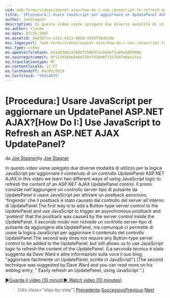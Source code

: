 ```yaml
---
uid: web-forms/videos/aspnet-ajax/how-do-i-use-javascript-to-refresh-an-aspnet-ajax-updatepanel
title: '[Procedura:] Usare JavaScript per aggiornare un UpdatePanel ASP.NET AJAX? | Microsoft Docs'
author: JoeStagner
description: In questo video viene spiegato due diverse modalità di utilizzo per la logica JavaScript per aggiornare il contenuto di un controllo UpdatePanel ASP.NET AJAX. Il primo modo consiste nell'aggiungere un...
ms.author: riande
ms.date: 07/25/2007
ms.assetid: b4d5b7ce-c322-4313-985d-455df98d619a
msc.legacyurl: /web-forms/videos/aspnet-ajax/how-do-i-use-javascript-to-refresh-an-aspnet-ajax-updatepanel
msc.type: video
ms.openlocfilehash: b2a183bb14389b7558697ac684ef2a09e689596b
ms.sourcegitcommit: 0f1119340e4464720cfd16d0ff15764746ea1fea
ms.translationtype: MT
ms.contentlocale: it-IT
ms.lasthandoff: 04/09/2019
ms.locfileid: "59414075"
---
```

# <a name="how-do-i-use-javascript-to-refresh-an-aspnet-ajax-updatepanel"></a><span data-ttu-id="6ff56-105">[Procedura:] Usare JavaScript per aggiornare un UpdatePanel ASP.NET AJAX?</span><span class="sxs-lookup"><span data-stu-id="6ff56-105">[How Do I:] Use JavaScript to Refresh an ASP.NET AJAX UpdatePanel?</span></span>

<span data-ttu-id="6ff56-106">da [Joe Stagner](https://github.com/JoeStagner)</span><span class="sxs-lookup"><span data-stu-id="6ff56-106">by [Joe Stagner](https://github.com/JoeStagner)</span></span>

<span data-ttu-id="6ff56-107">In questo video viene spiegato due diverse modalità di utilizzo per la logica JavaScript per aggiornare il contenuto di un controllo UpdatePanel ASP.NET AJAX.</span><span class="sxs-lookup"><span data-stu-id="6ff56-107">In this video we learn two different ways of using JavaScript logic to refresh the content of an ASP.NET AJAX UpdatePanel control.</span></span> <span data-ttu-id="6ff56-108">Il primo consiste nell'aggiungere un controllo server-tipo di pulsante da UpdatePanel e usare JavaScript per attivare un postback asincrono, 'fingendo' che il postback è stato causato dal controllo del server all'interno di UpdatePanel.</span><span class="sxs-lookup"><span data-stu-id="6ff56-108">The first way is to add a Button-type server control to the UpdatePanel and use JavaScript to trigger an asynchronous postback and 'pretend' that the postback was caused by the server control inside the UpdatePanel.</span></span> <span data-ttu-id="6ff56-109">Il secondo modo non richiede un controllo server-tipo di pulsante da aggiungere alla UpdatePanel, ma comunque ci permette di usare la logica JavaScript per aggiornare il contenuto del controllo UpdatePanel.</span><span class="sxs-lookup"><span data-stu-id="6ff56-109">The second way does not require any Button-type server control to be added to the UpdatePanel, but still allows us to use JavaScript logic to refresh the content of the UpdatePanel.</span></span> <span data-ttu-id="6ff56-110">(La seconda tecnica è stata suggerita da Dave Ward e altre informazioni sulla voce il suo blog, "aggiornare facilmente un UpdatePanel, scritte in JavaScript").</span><span class="sxs-lookup"><span data-stu-id="6ff56-110">(The second technique was suggested by Dave Ward and you can read more on his weblog entry, " Easily refresh an UpdatePanel, using JavaScript ".)</span></span>

[<span data-ttu-id="6ff56-111">&#9654;Guarda il video (10 minuti)</span><span class="sxs-lookup"><span data-stu-id="6ff56-111">&#9654; Watch video (10 minutes)</span></span>](https://channel9.msdn.com/Blogs/ASP-NET-Site-Videos/how-do-i-use-javascript-to-refresh-an-aspnet-ajax-updatepanel)

> [!div class="step-by-step"]
> <span data-ttu-id="6ff56-112">[Precedente](how-do-i-build-a-custom-aspnet-ajax-server-control.md)
> [Successivo](how-do-i-determine-whether-an-asynchronous-postback-has-occurred.md)</span><span class="sxs-lookup"><span data-stu-id="6ff56-112">[Previous](how-do-i-build-a-custom-aspnet-ajax-server-control.md)
[Next](how-do-i-determine-whether-an-asynchronous-postback-has-occurred.md)</span></span>
